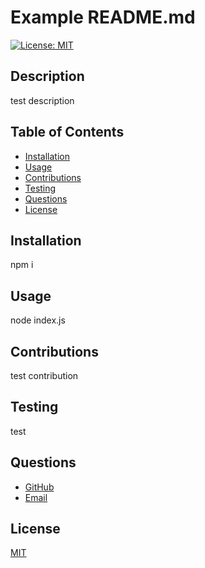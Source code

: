 # Example README.md

[![License: MIT](https://img.shields.io/badge/License-MIT-yellow.svg)](https://opensource.org/licenses/MIT)

## Description

test description

## Table of Contents

- [Installation](#Installation)
- [Usage](#usage)
- [Contributions](#contributions)
- [Testing](#Test)
- [Questions](#questions)
- [License](#license)

## Installation

npm i

## Usage

node index.js

## Contributions

test contribution

## Testing

test

## Questions

- [GitHub](https://github.com/test)
- [Email](mailto:acenaldy04@gmail.com)

## License

[MIT](https://opensource.org/licenses/MIT)
